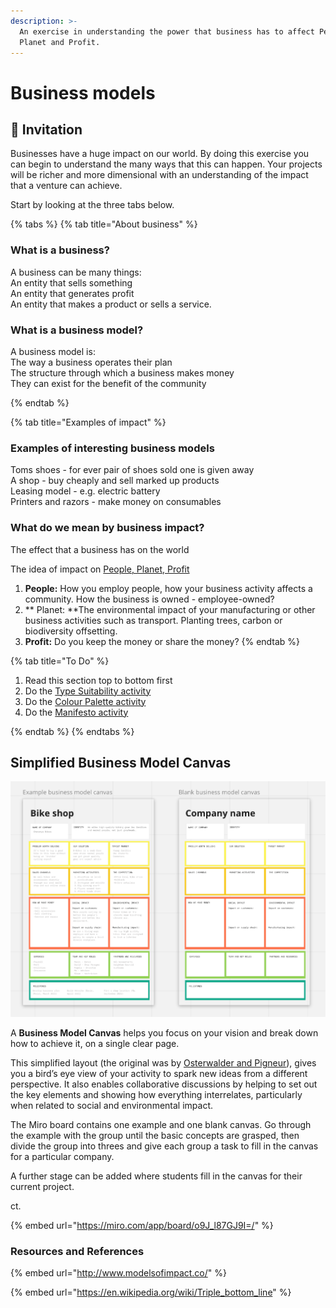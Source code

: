 ```yaml
---
description: >-
  An exercise in understanding the power that business has to affect People,
  Planet and Profit.
---
```


# Business models

## :dart: **Invitation**

Businesses have a huge impact on our world. By doing this exercise you can begin to understand the many ways that this can happen. Your projects will be richer and more dimensional with an understanding of the impact that a venture can achieve.

Start by looking at the three tabs below.

{% tabs %}
{% tab title="About business" %}
### What is a business?

A business can be many things:\
An entity that sells something\
An entity that generates profit\
An entity that makes a product or sells a service.

### What is a business model?

A business model is:\
The way a business operates their plan\
The structure through which a business makes money\
They can exist for the benefit of the community


{% endtab %}

{% tab title="Examples of impact" %}
### Examples of interesting business models

Toms shoes - for ever pair of shoes sold one is given away\
A shop - buy cheaply and sell marked up products\
Leasing model - e.g. electric battery\
Printers and razors - make money on consumables



### What do we mean by business impact?

The effect that a business has on the world

The idea of impact on [People, Planet, Profit](../distribute/people-planet-profit.md)

1. **People:** How you employ people, how your business activity affects a community. How the business is owned - employee-owned?
2. ** Planet: **The environmental impact of your manufacturing or other business activities such as transport. Planting trees, carbon or biodiversity offsetting.
3. **Profit:** Do you keep the money or share the money?
{% endtab %}

{% tab title="To Do" %}
1. Read this section top to bottom first
2. Do the [Type Suitability activity](exercise-business.md#type-suitability-activity)
3. Do the [Colour Palette activity](../session-2/your-graphic-identity.md#colour-palette-activity)
4.  Do the [Manifesto activity](../session-2/your-graphic-identity.md#making-your-manifesto)


{% endtab %}
{% endtabs %}

## Simplified Business Model Canvas

![Screenshot from Miro board](<../.gitbook/assets/image (31).png>)

A **Business Model Canvas** helps you focus on your vision and break down how to achieve it, on a single clear page.

This simplified layout (the original was by [Osterwalder and Pigneur](https://en.wikipedia.org/wiki/Business\_Model\_Canvas)), gives you a bird’s eye view of your activity to spark new ideas from a different perspective. It also enables collaborative discussions by helping to set out the key elements and showing how everything interrelates, particularly when related to social and environmental impact.

The Miro board contains one example and one blank canvas. Go through the example with the group until the basic concepts are grasped, then divide the group into threes and give each group a task to fill in the canvas for a particular company.&#x20;

A further stage can be added where students fill in the canvas for their current project.

ct.

{% embed url="https://miro.com/app/board/o9J_l87GJ9I=/" %}





###

### Resources and References

{% embed url="http://www.modelsofimpact.co/" %}

{% embed url="https://en.wikipedia.org/wiki/Triple_bottom_line" %}


